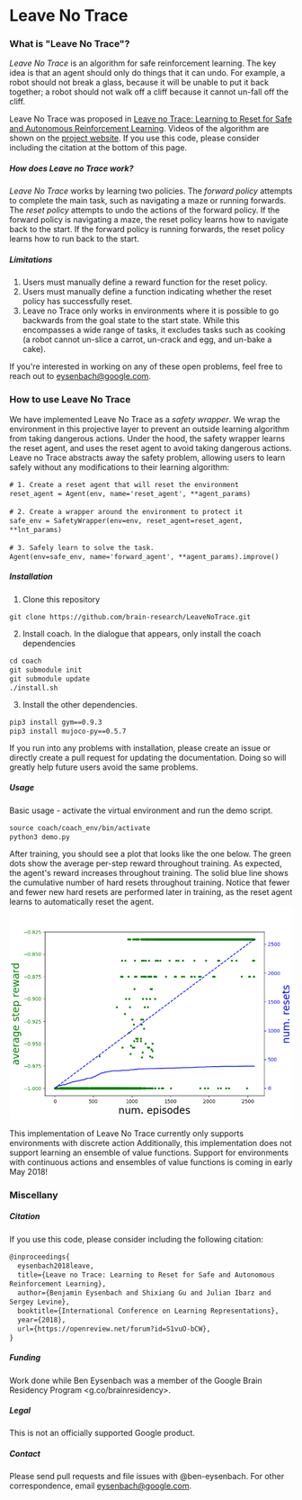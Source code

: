 # Leave No Trace

### What is "Leave No Trace"?
*Leave No Trace* is an algorithm for safe reinforcement learning. The key idea is that an agent should only do things that it can undo. For example, a robot should not break a glass, because it will be unable to put it back together; a robot should not walk off a cliff because it cannot un-fall off the cliff.

Leave No Trace was proposed in [Leave no Trace: Learning to Reset for Safe and Autonomous Reinforcement Learning](https://arxiv.org/pdf/1711.06782.pdf). Videos of the algorithm are shown on the [project website](https://sites.google.com/site/mlleavenotrace/). If you use this code, please consider including the citation at the bottom of this page.

##### How does Leave no Trace work?
*Leave No Trace* works by learning two policies. The *forward policy* attempts to complete the main task, such as navigating a maze or running forwards. The *reset policy* attempts to undo the actions of the forward policy. If the forward policy is navigating a maze, the reset policy learns how to navigate back to the start. If the forward policy is running forwards, the reset policy learns how to run back to the start.

##### Limitations

1. Users must manually define a reward function for the reset policy.
2. Users must manually define a function indicating whether the reset policy has successfully reset.
3. Leave no Trace only works in environments where it is possible to go backwards from the goal state to the start state. While this encompasses a wide range of tasks, it excludes tasks such as cooking (a robot cannot un-slice a carrot, un-crack and egg, and un-bake a cake).

If you're interested in working on any of these open problems, feel free to reach out to <eysenbach@google.com>.


### How to use Leave No Trace

We have implemented Leave No Trace as a *safety wrapper*. We wrap the environment in this projective layer to prevent an outside learning algorithm from taking dangerous actions. Under the hood, the safety wrapper learns the reset agent, and uses the reset agent to avoid taking dangerous actions. Leave no Trace abstracts away the safety problem, allowing users to learn safely without any modifications to their learning algorithm:
```
# 1. Create a reset agent that will reset the environment
reset_agent = Agent(env, name='reset_agent', **agent_params)

# 2. Create a wrapper around the environment to protect it
safe_env = SafetyWrapper(env=env, reset_agent=reset_agent, **lnt_params)

# 3. Safely learn to solve the task.
Agent(env=safe_env, name='forward_agent', **agent_params).improve()
```


##### Installation

1. Clone this repository

```
git clone https://github.com/brain-research/LeaveNoTrace.git
```

2. Install coach. In the dialogue that appears, only install the coach dependencies

  ```
  cd coach
  git submodule init
  git submodule update
  ./install.sh
  ```

3. Install the other dependencies.

  ```
  pip3 install gym==0.9.3
  pip3 install mujoco-py==0.5.7
  ```

If you run into any problems with installation, please create an issue or
directly create a pull request for updating the documentation. Doing so will
greatly help future users avoid the same problems.


##### Usage

Basic usage - activate the virtual environment and run the demo script.
  ```
  source coach/coach_env/bin/activate
  python3 demo.py
  ```
After training, you should see a plot that looks like the one below. The green dots show the average per-step reward throughout training. As expected, the agent's reward increases throughout training. The solid blue line shows the cumulative number of hard resets throughout training. Notice that fewer and fewer new hard resets are performed later in training, as the reset agent learns to automatically reset the agent.
![example plot](plot.png)

This implementation of Leave No Trace currently only supports environments with discrete action Additionally, this implementation does not support learning an ensemble of value functions. Support for environments with continuous actions and ensembles of value functions is coming in early May 2018!


### Miscellany

##### Citation
If you use this code, please consider including the following citation:
```
@inproceedings{
  eysenbach2018leave,
  title={Leave no Trace: Learning to Reset for Safe and Autonomous Reinforcement Learning},
  author={Benjamin Eysenbach and Shixiang Gu and Julian Ibarz and Sergey Levine},
  booktitle={International Conference on Learning Representations},
  year={2018},
  url={https://openreview.net/forum?id=S1vuO-bCW},
}
```

##### Funding
Work done while Ben Eysenbach was a member of the Google Brain Residency Program <g.co/brainresidency>.

##### Legal
This is not an officially supported Google product.

##### Contact
Please send pull requests and file issues with @ben-eysenbach. For other correspondence, email <eysenbach@google.com>.
